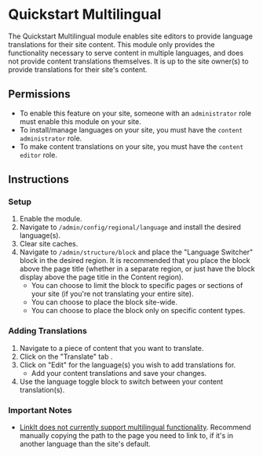 # Quickstart Multilingual
The Quickstart Multilingual module enables site editors to provide language translations for their site content. This module only provides the functionality necessary to serve content in multiple languages, and does not provide content translations themselves. It is up to the site owner(s) to provide translations for their site's content. 

## Permissions

- To enable this feature on your site, someone with an `administrator` role must enable this module on your site.
- To install/manage languages on your site, you must have the `content administrator` role.
- To make content translations on your site, you must have the `content editor` role.

## Instructions

### Setup

1. Enable the module.
2. Navigate to `/admin/config/regional/language` and install the desired language(s).
3. Clear site caches.
4. Navigate to `/admin/structure/block` and place the  "Language Switcher" block in the desired region. It is recommended that you place the block above the page title (whether in a separate region, or just have the block display above the page title in the Content region).
   - You can choose to limit the block to specific pages or sections of your site (if you're not translating your entire site).
   - You can choose to place the block site-wide.
   - You can choose to place the block only on specific content types.

### Adding Translations

1. Navigate to a piece of content that you want to translate.
2. Click on the "Translate" tab .
3. Click on "Edit" for the language(s) you wish to add translations for.
   - Add your content translations and save your changes.
4. Use the language toggle block to switch between your content translation(s).

### Important Notes

- [LinkIt does not currently support multilingual functionality](https://www.drupal.org/project/linkit/issues/2886455). Recommend manually copying the path to the page you need to link to, if it's in another language than the site's default.
